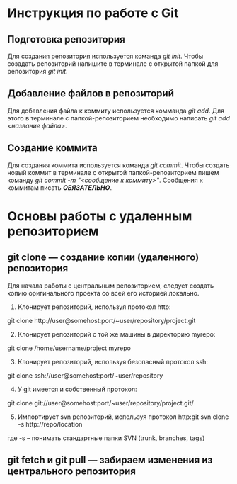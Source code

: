 # Инструкция по работе с Git

## Подготовка репозитория
Для создания репозитория используется команда *git init*. Чтобы созадать репозиторий напишите в терминале с открытой папкой для репозитория *git init*.

## Добавление файлов в репозиторий

Для добавления файла к коммиту используется комманда *git add*. Для этого в терминале с папкой-репозиторием необходимо написать *git add <название файла>*.

## Создание коммита
Для создания коммита используется команда *git commit*. Чтобы создать новый коммит в терминале с открытой папкой-репозиторием пишем команду *git commit -m "<сообщение к коммиту>"*. Сообщения к коммитам писать ***ОБЯЗАТЕЛЬНО***.
 # Основы работы с удаленным репозиторием
 ## git clone — создание копии (удаленного) репозитория
 Для начала работы с центральным репозиторием, следует создать копию оригинального проекта со всей его историей локально.

 1. Клонирует репозиторий, используя протокол http:

 git clone http://user@somehost:port/~user/repository/project.git

2. Клонирует репозиторий с той же машины в директорию myrepo:

git clone /home/username/project myrepo

3. Клонирует репозиторий, используя безопасный протокол ssh:

git clone ssh://user@somehost:port/~user/repository

4. У git имеется и собственный протокол:

git clone git://user@somehost:port/~user/repository/project.git/

5. Импортирует svn репозиторий, используя протокол 
http:git svn clone -s http://repo/location

где -s – понимать стандартные папки SVN (trunk, branches, tags)
## git fetch и git pull — забираем изменения из центрального репозитория
